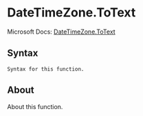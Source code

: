 # DateTimeZone.ToText

Microsoft Docs: [DateTimeZone.ToText](https://docs.microsoft.com/en-us/powerquery-m/datetimezone-totext)

## Syntax

```
Syntax for this function.
```

## About

About this function.

